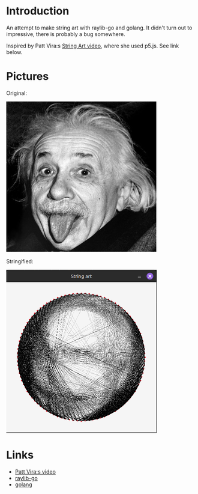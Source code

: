 # Introduction

An attempt to make string art with raylib-go and golang. It didn't turn out to impressive, there is probably a bug somewhere.

Inspired by Patt Vira:s [String Art video](https://www.youtube.com/watch?v=qH7ZgQghKUU), where she used p5.js. See link below.

# Pictures

Original:

![einstein](einstein.jpg)

Stringified:

![stringified einstein](einstein_string_art.png)

# Links

- [Patt Vira:s video](https://www.youtube.com/watch?v=qH7ZgQghKUU)
- [raylib-go](https://github.com/gen2brain/raylib-go)
- [golang](https://golang.org/)
